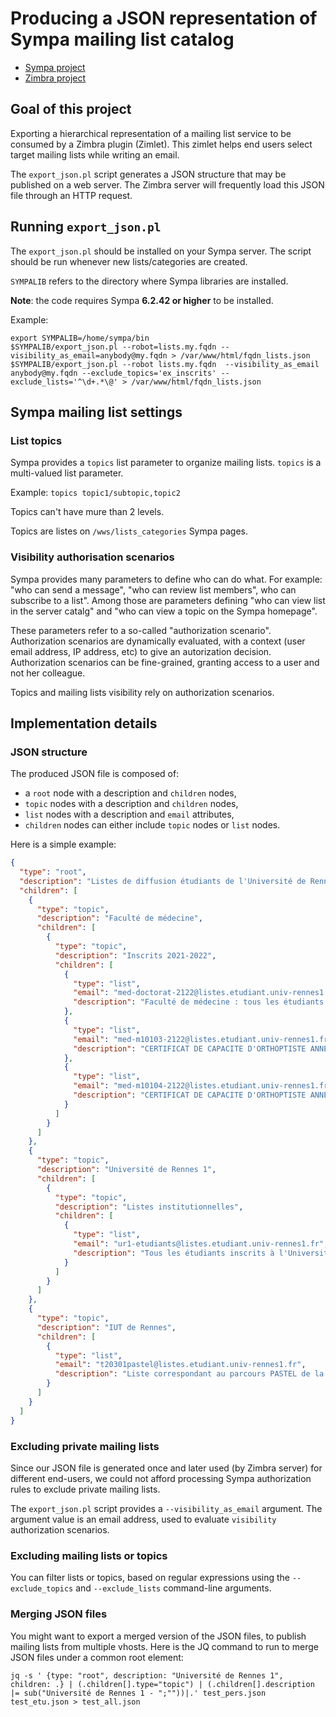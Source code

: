 # Producing a JSON representation of Sympa mailing list catalog

* [Sympa project](https://www.sympa.org/)
* [Zimbra project](https://www.zimbra.com/)

## Goal of this project

Exporting a hierarchical representation of a mailing list service to be consumed by a Zimbra plugin (Zimlet). This zimlet helps end users select target mailing lists while writing an email.

The `export_json.pl` script generates a JSON structure that may be published on a web server. The Zimbra server will frequently load this JSON file through an HTTP request. 

## Running `export_json.pl`

The `export_json.pl` should be installed on your Sympa server. The script should be run whenever new lists/categories are created.

`SYMPALIB` refers to the directory where Sympa libraries are installed.

**Note**: the code requires Sympa **6.2.42 or higher** to be installed.

Example:
```
export SYMPALIB=/home/sympa/bin
$SYMPALIB/export_json.pl --robot=lists.my.fqdn --visibility_as_email=anybody@my.fqdn > /var/www/html/fqdn_lists.json
$SYMPALIB/export_json.pl --robot lists.my.fqdn  --visibility_as_email anybody@my.fqdn --exclude_topics='ex_inscrits' --exclude_lists='^\d+.*\@' > /var/www/html/fqdn_lists.json
```

## Sympa mailing list settings

### List topics

Sympa provides a `topics` list parameter to organize mailing lists. `topics` is a multi-valued list parameter.

Example: `topics topic1/subtopic,topic2`

Topics can't have mure than 2 levels.

Topics are listes on `/wws/lists_categories` Sympa pages.

### Visibility authorisation scenarios

Sympa provides many parameters to define who can do what. For example: "who can send a message", "who can review list members", who can subscribe to a list". Among those are parameters defining "who can view list in the server catalg" and "who can view a topic on the Sympa homepage".

These parameters refer to a so-called "authorization scenario". Authorization scenarios are dynamically evaluated, with a context (user email address, IP address, etc) to give an autorization decision. Authorization scenarios can be fine-grained, granting access to a user and not her colleague.

Topics and mailing lists visibility rely on authorization scenarios.


## Implementation details

### JSON structure

The produced JSON file is composed of:
* a `root` node with a description and `children` nodes,
* `topic` nodes with a description and `children` nodes,
* `list` nodes with a description and `email` attributes,
* `children` nodes can either include `topic` nodes or `list` nodes.

Here is a simple example:
```json
{
  "type": "root",
  "description": "Listes de diffusion étudiants de l'Université de Rennes 1",
  "children": [
    {
      "type": "topic",
      "description": "Faculté de médecine",
      "children": [
        {
          "type": "topic",
          "description": "Inscrits 2021-2022",
          "children": [
            {
              "type": "list",
              "email": "med-doctorat-2122@listes.etudiant.univ-rennes1.fr",
              "description": "Faculté de médecine : tous les étudiants inscrits en Doctorat (inscrits 2021-2022) (19 membres)"
            },
            {
              "type": "list",
              "email": "med-m10103-2122@listes.etudiant.univ-rennes1.fr",
              "description": "CERTIFICAT DE CAPACITE D'ORTHOPTISTE ANNEE2 (inscrits 2021-2022) (20 membres)"
            },
            {
              "type": "list",
              "email": "med-m10104-2122@listes.etudiant.univ-rennes1.fr",
              "description": "CERTIFICAT DE CAPACITE D'ORTHOPTISTE ANNEE3 (inscrits 2021-2022) (18 membres)"
            }
          ]
        }
      ]
    },
    {
      "type": "topic",
      "description": "Université de Rennes 1",
      "children": [
        {
          "type": "topic",
          "description": "Listes institutionnelles",
          "children": [
            {
              "type": "list",
              "email": "ur1-etudiants@listes.etudiant.univ-rennes1.fr",
              "description": "Tous les étudiants inscrits à l'Université, année universitaire en cours (37751 membres)"
            }
          ]
        }
      ]
    },
    {
      "type": "topic",
      "description": "IUT de Rennes",
      "children": [
        {
          "type": "list",
          "email": "t20301pastel@listes.etudiant.univ-rennes1.fr",
          "description": "Liste correspondant au parcours PASTEL de la LP Mécatronique (13 membres)"
        }
      ]
    }
  ]
}
```

### Excluding private mailing lists

Since our JSON file is generated once and later used (by Zimbra server) for different end-users, we could not afford processing Sympa authorization rules to exclude private mailing lists.

The `export_json.pl` script provides a `--visibility_as_email` argument. The argument value is an email address, used to evaluate `visibility` authorization scenarios.


### Excluding mailing lists or topics

You can filter lists or topics, based on regular expressions using the `--exclude_topics` and `--exclude_lists` command-line arguments.

### Merging JSON files

You might want to export a merged version of the JSON files, to publish mailing lists from multiple vhosts. Here is the JQ command to run to merge JSON files under a common root element:
```
jq -s ' {type: "root", description: "Université de Rennes 1", children: .} | (.children[].type="topic") | (.children[].description |= sub("Université de Rennes 1 - ";""))|.' test_pers.json test_etu.json > test_all.json
```
